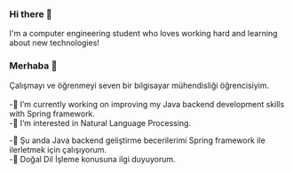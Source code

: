 ### Hi there 👋
I'm a computer engineering student who loves working hard and learning about new technologies!
<br>
### Merhaba 👋
Çalışmayı ve öğrenmeyi seven bir bilgisayar mühendisliği öğrencisiyim.
<br><br>
-🔭 I’m currently working on improving my Java backend development skills with Spring framework.<br>
-🌱 I’m interested in Natural Language Processing.

-🔭 Şu anda Java backend geliştirme becerilerimi Spring framework ile ilerletmek için çalışıyorum.<br>
-🌱 Doğal Dil İşleme konusuna ilgi duyuyorum.
<!--
**Aleyna-B/Aleyna-B** is a ✨ _special_ ✨ repository because its `README.md` (this file) appears on your GitHub profile.
Here are some ideas to get you started:
-🔭 I’m currently working on ...
- 🌱 I’m currently learning ...
- 👯 I’m looking to collaborate on ...
- 🤔 I’m looking for help with ...
- 💬 Ask me about ...
- 📫 How to reach me: ...
- 😄 Pronouns: ...
- ⚡ Fun fact: ...
-->

